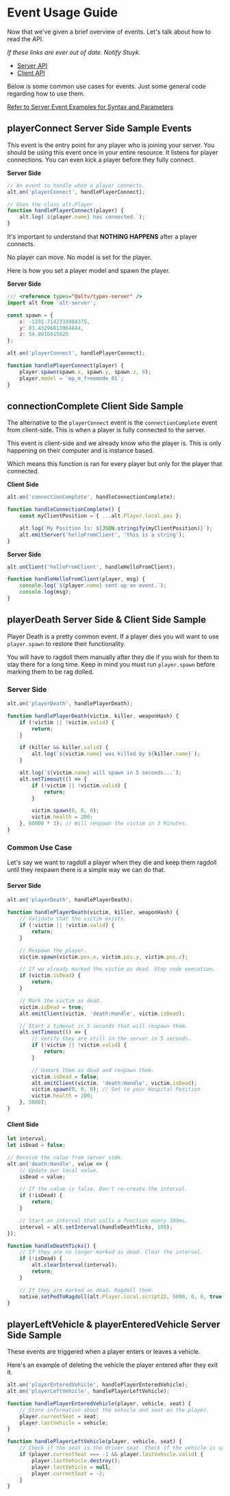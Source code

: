 # Event Usage Guide

Now that we've given a brief overview of events. Let's talk about how to read the API.

_If these links are ever out of date. Notify Stuyk._

-   [Server API](https://altmp.github.io/altv-typings/modules/_alt_server_.html#on)
-   [Client API](https://altmp.github.io/altv-typings/modules/_alt_client_.html#on)

Below is some common use cases for events. Just some general code regarding how to use them.

[Refer to Server Event Examples for Syntax and Parameters](./server_events)

## playerConnect  Server Side Sample Events

This event is the entry point for any player who is joining your server. You should be using this event once in your entire resource. It listens for player connections. You can even kick a player before they fully connect.

**Server Side**

```js
// An event to handle when a player connects.
alt.on('playerConnect', handlePlayerConnect);

// Uses the class alt.Player
function handlePlayerConnect(player) {
    alt.log(`${player.name} has connected.`);
}
```

It's important to understand that **NOTHING HAPPENS** after a player connects.

No player can move. No model is set for the player.

Here is how you set a player model and spawn the player.

**Server Side**

```js
/// <reference types="@altv/types-server" />
import alt from 'alt-server';

const spawn = {
    x: -1291.7142333984375,
    y: 83.43296813964844,
    z: 54.8916015625
};

alt.on('playerConnect', handlePlayerConnect);

function handlePlayerConnect(player) {
    player.spawn(spawn.x, spawn.y, spawn.z, 0);
    player.model = `mp_m_freemode_01`;
}
```

## connectionComplete Client Side Sample

The alternative to the `playerConnect` event is the `connectionComplete` event from client-side. This is when a player is fully connected to the server.

This event is client-side and we already know who the player is. This is only happening on their computer and is instance based.

Which means this function is ran for every player but only for the player that connected.

**Client Side**

```js
alt.on('connectionComplete', handleConnectionComplete);

function handleConnectionComplete() {
    const myClientPosition = { ...alt.Player.local.pos };

    alt.log(`My Position Is: ${JSON.stringify(myClientPosition)}`);
    alt.emitServer('helloFromClient', 'this is a string');
}
```

**Server Side**

```js
alt.onClient('helloFromClient', handleHelloFromClient);

function handleHelloFromClient(player, msg) {
    console.log(`${player.name} sent up an event.`);
    console.log(msg);
}
```

## playerDeath Server Side & Client Side Sample

Player Death is a pretty common event. If a player dies you will want to use `player.spawn` to restore their functionality.

You will have to ragdoll them manually after they die if you wish for them to stay there for a long time. Keep in mind you must run `player.spawn` before marking them to be rag dolled.

### Server Side

```js
alt.on('playerDeath', handlePlayerDeath);

function handlePlayerDeath(victim, killer, weaponHash) {
    if (!victim || !victim.valid) {
        return;
    }

    if (killer && killer.valid) {
        alt.log(`${victim.name} was killed by ${killer.name}`);
    }

    alt.log(`${victim.name} will spawn in 5 seconds...`);
    alt.setTimeout(() => {
        if (!victim || !victim.valid) {
            return;
        }

        victim.spawn(0, 0, 0);
        victim.health = 200;
    }, 60000 * 3); // Will respawn the victim in 3 Minutes.
}
```

### Common Use Case

Let's say we want to ragdoll a player when they die and keep them ragdoll until they respawn there is a simple way we can do that.

#### Server Side

```js
alt.on('playerDeath', handlePlayerDeath);

function handlePlayerDeath(victim, killer, weaponHash) {
    // Validate that the victim exists.
    if (!victim || !victim.valid) {
        return;
    }

    // Respawn the player.
    victim.spawn(victim.pos.x, victim.pos.y, victim.pos.z);

    // If we already marked the victim as dead. Stop code execution.
    if (victim.isDead) {
        return;
    }

    // Mark the victim as dead.
    victim.isDead = true;
    alt.emitClient(victim, 'death:Handle', victim.isDead);

    // Start a timeout in 5 seconds that will respawn them.
    alt.setTimeout(() => {
        // Verify they are still in the server in 5 seconds.
        if (!victim || !victim.valid) {
            return;
        }

        // Unmark them as dead and respawn them.
        victim.isDead = false;
        alt.emitClient(victim, 'death:Handle', victim.isDead);
        victim.spawn(0, 0, 0); // Set to your Hospital Position
        victim.health = 200;
    }, 5000);
}
```

#### Client Side

```js
let interval;
let isDead = false;

// Receive the value from server side.
alt.on('death:Handle', value => {
    // Update our local value.
    isDead = value;

    // If the value is false. Don't re-create the interval.
    if (!isDead) {
        return;
    }

    // Start an interval that calls a function every 100ms.
    interval = alt.setInterval(handleDeathTicks, 100);
});

function handleDeathTicks() {
    // If they are no longer marked as dead. Clear the interval.
    if (!isDead) {
        alt.clearInterval(interval);
        return;
    }

    // If they are marked as dead. Ragdoll them.
    native.setPedToRagdoll(alt.Player.local.scriptID, 5000, 0, 0, true, true, false);
}
```

## playerLeftVehicle & playerEnteredVehicle Server Side Sample

These events are triggered when a player enters or leaves a vehicle.

Here's an example of deleting the vehicle the player entered after they exit it.

```js
alt.on('playerEnteredVehicle', handlePlayerEnteredVehicle);
alt.on('playerLeftVehicle', handlePlayerLeftVehicle);

function handlePlayerEnteredVehicle(player, vehicle, seat) {
    // Store information about the vehicle and seat on the player.
    player.currentSeat = seat;
    player.lastVehicle = vehicle;
}

function handlePlayerLeftVehicle(player, vehicle, seat) {
    // Check if the seat is the driver seat. Check if the vehicle is valid.
    if (player.currentSeat === -1 && player.lastVehicle.valid) {
        player.lastVehicle.destroy();
        player.lastVehicle = null;
        player.currentSeat = -2;
    }
}
```
